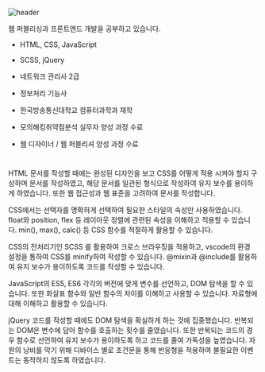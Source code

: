

![header](https://capsule-render.vercel.app/api?type=wave&color=auto&height=300&section=header&text=JaeSeoung's&fontSize=50)

웹 퍼블리싱과 프론트엔드 개발을 공부하고 있습니다.

- HTML, CSS, JavaScript
- SCSS, jQuery


- 네트워크 관리사 2급
- 정보처리 기능사


- 한국방송통신대학교 컴퓨터과학과 재학
- 모의해킹취약점분석 실무자 양성 과정 수료
- 웹 디자이너 / 웹 퍼블리셔 양성 과정 수료  
#
#



HTML 문서를 작성할 때에는 완성된 디자인을 보고 CSS를 어떻게 적용 시켜야 할지 구상하며 문서를 작성하였고, 해당 문서를 일관된 형식으로 작성하여 유지 보수를 용이하게 하였습니다. 또한 웹 접근성과 웹 표준을 고려하여 문서를 작성합니다.

CSS에서는 선택자를 명확하게 선택하여 필요한 스타일의 속성만 사용하였습니다. float와 position, flex 등 레이아웃 정렬에 관련된 속성을 이해하고 적용할 수 있습니다. min(), max(), calc() 등 CSS 함수를 적절하게 활용할 수 있습니다.

CSS의 전처리기인 SCSS 를 활용하여 크로스 브라우징을 적용하고, vscode의 환경 설정을 통하여 CSS를 minify하여 작성할 수 있습니다. @mixin과 @include를 활용하여 유지 보수가 용이하도록 코드를 작성할 수 있습니다.

JavaScript의 ES5, ES6 각각의 버전에 맞게 변수를 선언하고, DOM 탐색을 할 수 있습니다. 또한 화살표 함수와 일반 함수의 차이를 이해하고 사용할 수 있습니다. 자료형에 대해 이해하고 활용할 수 있습니다.

jQuery 코드를 작성할 때에도 DOM 탐색을 확실하게 하는 것에 집중했습니다. 반복되는 DOM은 변수에 담아 함수를 호출하는 횟수를 줄였습니다. 또한 반복되는 코드의 경우 함수로 선언하여 유지 보수가 용이하도록 하고 코드를 줄여 가독성을 높였습니다. 자원의 낭비를 막기 위해 디바이스 별로 조건문을 통해 반응형을 적용하여 불필요한 이벤트는 동작하지 않도록 하였습니다.
